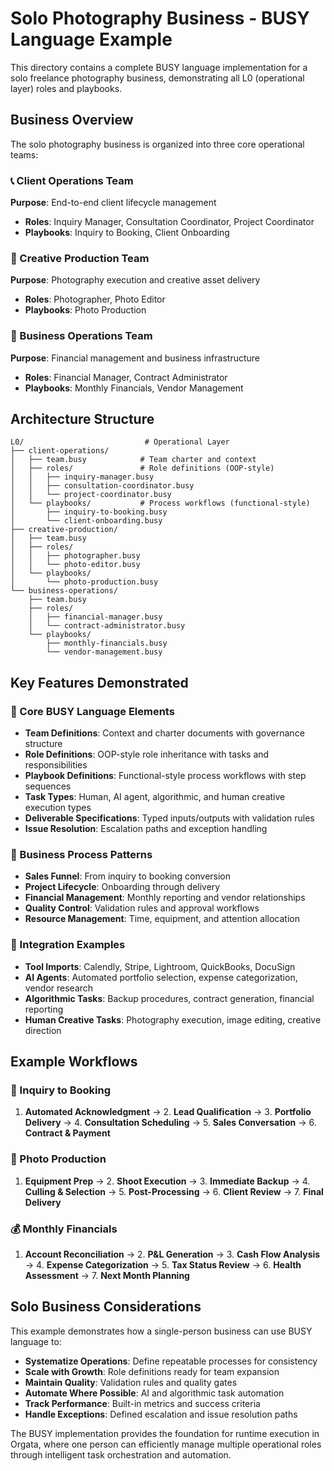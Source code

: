 # Solo Photography Business - BUSY Language Example

This directory contains a complete BUSY language implementation for a solo freelance photography business, demonstrating all L0 (operational layer) roles and playbooks.

## Business Overview

The solo photography business is organized into three core operational teams:

### 📞 Client Operations Team
**Purpose**: End-to-end client lifecycle management
- **Roles**: Inquiry Manager, Consultation Coordinator, Project Coordinator
- **Playbooks**: Inquiry to Booking, Client Onboarding

### 📸 Creative Production Team  
**Purpose**: Photography execution and creative asset delivery
- **Roles**: Photographer, Photo Editor
- **Playbooks**: Photo Production

### 💼 Business Operations Team
**Purpose**: Financial management and business infrastructure
- **Roles**: Financial Manager, Contract Administrator
- **Playbooks**: Monthly Financials, Vendor Management

## Architecture Structure

```
L0/                           # Operational Layer
├── client-operations/
│   ├── team.busy            # Team charter and context
│   ├── roles/               # Role definitions (OOP-style)
│   │   ├── inquiry-manager.busy
│   │   ├── consultation-coordinator.busy
│   │   └── project-coordinator.busy
│   └── playbooks/           # Process workflows (functional-style)
│       ├── inquiry-to-booking.busy
│       └── client-onboarding.busy
├── creative-production/
│   ├── team.busy
│   ├── roles/
│   │   ├── photographer.busy
│   │   └── photo-editor.busy
│   └── playbooks/
│       └── photo-production.busy
└── business-operations/
    ├── team.busy
    ├── roles/
    │   ├── financial-manager.busy
    │   └── contract-administrator.busy
    └── playbooks/
        ├── monthly-financials.busy
        └── vendor-management.busy
```

## Key Features Demonstrated

### 🔧 Core BUSY Language Elements
- **Team Definitions**: Context and charter documents with governance structure
- **Role Definitions**: OOP-style role inheritance with tasks and responsibilities
- **Playbook Definitions**: Functional-style process workflows with step sequences
- **Task Types**: Human, AI agent, algorithmic, and human creative execution types
- **Deliverable Specifications**: Typed inputs/outputs with validation rules
- **Issue Resolution**: Escalation paths and exception handling

### 🎯 Business Process Patterns
- **Sales Funnel**: From inquiry to booking conversion
- **Project Lifecycle**: Onboarding through delivery
- **Financial Management**: Monthly reporting and vendor relationships
- **Quality Control**: Validation rules and approval workflows
- **Resource Management**: Time, equipment, and attention allocation

### 🤖 Integration Examples
- **Tool Imports**: Calendly, Stripe, Lightroom, QuickBooks, DocuSign
- **AI Agents**: Automated portfolio selection, expense categorization, vendor research
- **Algorithmic Tasks**: Backup procedures, contract generation, financial reporting
- **Human Creative Tasks**: Photography execution, image editing, creative direction

## Example Workflows

### 📩 Inquiry to Booking
1. **Automated Acknowledgment** → 2. **Lead Qualification** → 3. **Portfolio Delivery** → 4. **Consultation Scheduling** → 5. **Sales Conversation** → 6. **Contract & Payment**

### 🎨 Photo Production  
1. **Equipment Prep** → 2. **Shoot Execution** → 3. **Immediate Backup** → 4. **Culling & Selection** → 5. **Post-Processing** → 6. **Client Review** → 7. **Final Delivery**

### 💰 Monthly Financials
1. **Account Reconciliation** → 2. **P&L Generation** → 3. **Cash Flow Analysis** → 4. **Expense Categorization** → 5. **Tax Status Review** → 6. **Health Assessment** → 7. **Next Month Planning**

## Solo Business Considerations

This example demonstrates how a single-person business can use BUSY language to:

- **Systematize Operations**: Define repeatable processes for consistency
- **Scale with Growth**: Role definitions ready for team expansion
- **Maintain Quality**: Validation rules and quality gates
- **Automate Where Possible**: AI and algorithmic task automation
- **Track Performance**: Built-in metrics and success criteria
- **Handle Exceptions**: Defined escalation and issue resolution paths

The BUSY implementation provides the foundation for runtime execution in Orgata, where one person can efficiently manage multiple operational roles through intelligent task orchestration and automation.